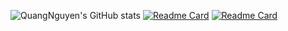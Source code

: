 ![QuangNguyen's GitHub stats](https://github-readme-stats.vercel.app/api?username=NathanielNguyen11&hide=contribs,prs)
[![Readme Card](https://github-readme-stats.vercel.app/api/pin/?username=NathanielNguyen11&repo=github-readme-stats)](https://github.com/dmis-lab/PerceiverCPI)
[![Readme Card](https://github-readme-stats.vercel.app/api/pin/?username=NathanielNguyen11&repo=github-readme-stats)](https://github.com/dmis-lab/PerceiverCPI)

